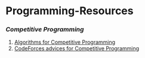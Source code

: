 # Programming-Resources

### _Competitive Programming_

1. [Algorithms for Competitive Programming](https://cp-algorithms.com/)
2. [CodeForces advices for Competitive Programming](https://codeforces.com/catalog)
